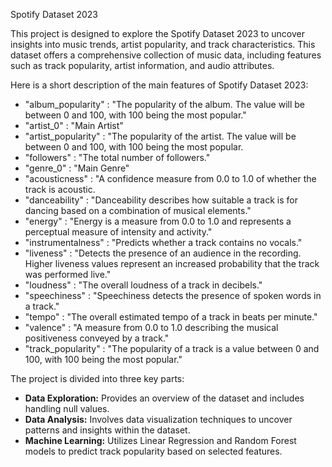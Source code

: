 Spotify Dataset 2023

This project is designed to explore the Spotify Dataset 2023 to uncover insights into music trends, artist popularity, and track characteristics. This dataset offers a comprehensive collection of music data, including features such as track popularity, artist information, and audio attributes.  

Here is a short description of the main features of Spotify Dataset 2023:  
- "album_popularity" : "The popularity of the album. The value will be between 0 and 100, with 100 being the most popular."  
- "artist_0" : "Main Artist"  
- "artist_popularity" : "The popularity of the artist. The value will be between 0 and 100, with 100 being the most popular.  
- "followers" : "The total number of followers."  
- "genre_0" : "Main Genre"  
- "acousticness" : "A confidence measure from 0.0 to 1.0 of whether the track is acoustic.  
- "danceability" : "Danceability describes how suitable a track is for dancing based on a combination of musical elements."  
- "energy" : "Energy is a measure from 0.0 to 1.0 and represents a perceptual measure of intensity and activity."  
- "instrumentalness" : "Predicts whether a track contains no vocals."  
- "liveness" : "Detects the presence of an audience in the recording. Higher liveness values represent an increased probability that the track was performed live."  
- "loudness" : "The overall loudness of a track in decibels."  
- "speechiness" : "Speechiness detects the presence of spoken words in a track."  
- "tempo" : "The overall estimated tempo of a track in beats per minute."  
- "valence" : "A measure from 0.0 to 1.0 describing the musical positiveness conveyed by a track."  
- "track_popularity" : "The popularity of a track is a value between 0 and 100, with 100 being the most popular."  

The project is divided into three key parts:  
- **Data Exploration:** Provides an overview of the dataset and includes handling null values.
- **Data Analysis:** Involves data visualization techniques to uncover patterns and insights within the dataset.
- **Machine Learning:** Utilizes Linear Regression and Random Forest models to predict track popularity based on selected features.
